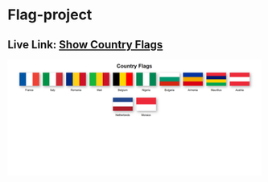 # Flag-project

## Live Link: [Show Country Flags](https://asifiqbalwd.github.io/Flag-project/)

![Country Flags with HTML and CSS](./img/Flags-project.png)
